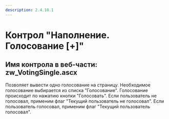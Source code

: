 ```yaml
---
description: 2.4.10.1
---
```


# Контрол "Наполнение. Голосование \[+\]"

## Имя контрола в веб-части: zw\_VotingSingle.ascx

Позволяет вывести одно голосование на страницу. Необходимое голосование выбирается из списка "Голосование". Голосование происходит по нажатию кнопки "Голосовать". Если пользователь не голосовал, применим флаг "Текущий пользователь не голосовал". Если пользователь голосовал, применим флаг "Текущий пользователь голосовал".

